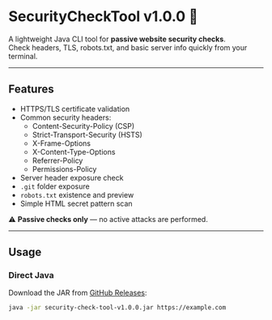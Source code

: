 # SecurityCheckTool v1.0.0 🚀

A lightweight Java CLI tool for **passive website security checks**.  
Check headers, TLS, robots.txt, and basic server info quickly from your terminal.

---

## Features

- HTTPS/TLS certificate validation
- Common security headers:
  - Content-Security-Policy (CSP)
  - Strict-Transport-Security (HSTS)
  - X-Frame-Options
  - X-Content-Type-Options
  - Referrer-Policy
  - Permissions-Policy
- Server header exposure check
- `.git` folder exposure
- `robots.txt` existence and preview
- Simple HTML secret pattern scan

⚠️ **Passive checks only** — no active attacks are performed.

---

## Usage

### Direct Java

Download the JAR from [GitHub Releases](https://github.com/Harsha5659/SecurityCheckTool/releases):

```bash
java -jar security-check-tool-v1.0.0.jar https://example.com
